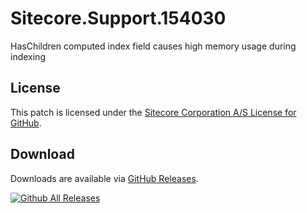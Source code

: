 # Sitecore.Support.154030
HasChildren computed index field causes high memory usage during indexing

## License  
This patch is licensed under the [Sitecore Corporation A/S License for GitHub](https://github.com/sitecoresupport/Sitecore.Support.154030/blob/master/LICENSE).  

## Download  
Downloads are available via [GitHub Releases](https://github.com/sitecoresupport/Sitecore.Support.154030/releases).  

[![Github All Releases](https://img.shields.io/github/downloads/SitecoreSupport/Sitecore.Support.154030/total.svg)](https://github.com/SitecoreSupport/Sitecore.Support.154030/releases)
